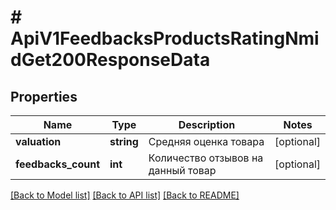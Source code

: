 # # ApiV1FeedbacksProductsRatingNmidGet200ResponseData

## Properties

Name | Type | Description | Notes
------------ | ------------- | ------------- | -------------
**valuation** | **string** | Средняя оценка товара | [optional]
**feedbacks_count** | **int** | Количество отзывов на данный товар | [optional]

[[Back to Model list]](../../README.md#models) [[Back to API list]](../../README.md#endpoints) [[Back to README]](../../README.md)
